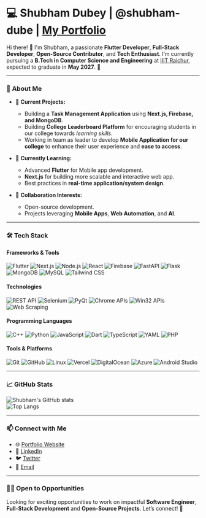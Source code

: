 # 💻 Shubham Dubey | @shubham-dube | [My Portfolio](https://shubhamdube.in)

Hi there! 👋 I'm Shubham, a passionate **Flutter Developer**, **Full-Stack Developer**, **Open-Source Contributor**, and **Tech Enthusiast**. I’m currently pursuing a **B.Tech in Computer Science and Engineering** at [IIIT Raichur](https://iiitr.ac.in), expected to graduate in **May 2027**. 🚀  

---

### 🌟 **About Me**
- 🔭 **Current Projects:**  
  - Building a **Task Management Application** using **Next.js, Firebase, and MongoDB**.
  - Building **College Leaderboard Platform** for encouraging students in our college towards *learning skills*.
  - Working in team as leader to develop **Mobile Application for our college** to enhance their user experience and **ease to access**.

- 🌱 **Currently Learning:**  
  - Advanced **Flutter** for Mobile app development.
  - **Next.js** for building more scalable and interactive web app.  
  - Best practices in **real-time application/system design**.

- 🤝 **Collaboration Interests:**  
  - Open-source development.  
  - Projects leveraging **Mobile Apps**, **Web Automation**, and **AI**.  

---

### 🛠️ **Tech Stack**
#### **Frameworks & Tools**
![Flutter](https://img.shields.io/badge/Flutter-02569B?logo=flutter&logoColor=white)
![Next.js](https://img.shields.io/badge/Next.js-000?logo=next.js&logoColor=white)
![Node.js](https://img.shields.io/badge/Node.js-339933?logo=node.js&logoColor=white)
![React](https://img.shields.io/badge/React-61DAFB?logo=react&logoColor=black)
![Firebase](https://img.shields.io/badge/Firebase-FFCA28?logo=firebase&logoColor=black)
![FastAPI](https://img.shields.io/badge/FastAPI-0.68.0-blue.svg)
![Flask](https://img.shields.io/badge/Flask-2.0.1-blue.svg)
![MongoDB](https://img.shields.io/badge/MongoDB-47A248?logo=mongodb&logoColor=white)
![MySQL](https://img.shields.io/badge/MySQL-4479A1?logo=mysql&logoColor=white)
![Tailwind CSS](https://img.shields.io/badge/Tailwind_CSS-06B6D4?logo=tailwind-css&logoColor=white)

#### **Technologies**
![REST API](https://img.shields.io/badge/REST%20API-Enabled-brightgreen.svg)
![Selenium](https://img.shields.io/badge/Selenium-3.141.0-yellow.svg)
![PyQt](https://img.shields.io/badge/PyQt-5.15.4-green.svg)
![Chrome APIs](https://img.shields.io/badge/Chrome%20APIs-Available-brightgreen.svg)
![Win32 APIs](https://img.shields.io/badge/Win32%20APIs-Available-blue.svg)
![Web Scraping](https://img.shields.io/badge/Web%20Scraping-Enabled-brightgreen.svg)

#### **Programming Languages**
![C++](https://img.shields.io/badge/C%2B%2B-20-lightgrey.svg)
![Python](https://img.shields.io/badge/Python-3.9-blue.svg)
![JavaScript](https://img.shields.io/badge/JavaScript-ES6-yellow.svg)
![Dart](https://img.shields.io/badge/Dart-2.14.0-00BFFF.svg)
![TypeScript](https://img.shields.io/badge/TypeScript-4.2-blue.svg)
![YAML](https://img.shields.io/badge/YAML-1.2-ff69b4.svg)
![PHP](https://img.shields.io/badge/PHP-8.0-777bb4.svg)

#### **Tools & Platforms**
![Git](https://img.shields.io/badge/Git-F05032?logo=git&logoColor=white)
![GitHub](https://img.shields.io/badge/GitHub-181717?logo=github&logoColor=white)
![Linux](https://img.shields.io/badge/Linux-5.10.0-ffcc00.svg)
![Vercel](https://img.shields.io/badge/Vercel-000?logo=vercel&logoColor=white)
![DigitalOcean](https://img.shields.io/badge/DigitalOcean-Available-0077cc.svg)
![Azure](https://img.shields.io/badge/Azure-Available-0078d4.svg)
![Android Studio](https://img.shields.io/badge/Android%20Studio-2020.3.1-green.svg)

---

### 📈 **GitHub Stats**
![Shubham's GitHub stats](https://github-readme-stats.vercel.app/api?username=shubham-dube&show_icons=true&theme=radical)  
![Top Langs](https://github-readme-stats.vercel.app/api/top-langs/?username=shubham-dube&layout=compact&theme=radical)  

---

### 📫 **Connect with Me**
- 🌐 [Portfolio Website](https://shubhamdube.in)
- 💼 [LinkedIn](https://www.linkedin.com/in/shubham-dubey-4042a2294/)
- 🐦 [Twitter](https://twitter.com/shubham_dubey4)
- 📧 [Email](mailto:itzshubhamofficial@gmail.com)

---

### 👨‍💻 **Open to Opportunities**
Looking for exciting opportunities to work on impactful **Software Engineer**, **Full-Stack Development** and **Open-Source Projects**. Let’s connect! 🚀
